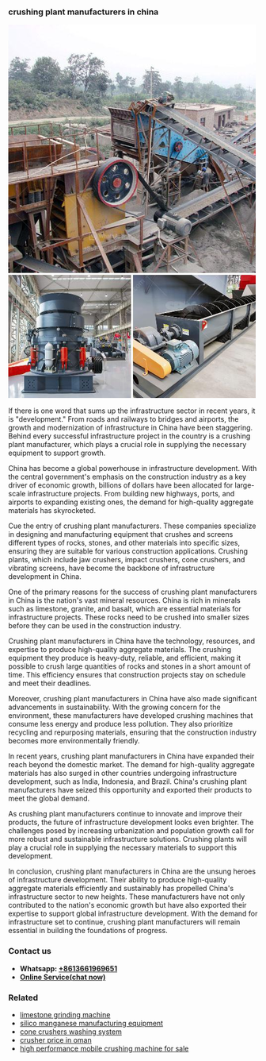 <h3>crushing plant manufacturers in china</h3><img src='1708589454.jpg' alt=''><p>If there is one word that sums up the infrastructure sector in recent years, it is "development." From roads and railways to bridges and airports, the growth and modernization of infrastructure in China have been staggering. Behind every successful infrastructure project in the country is a crushing plant manufacturer, which plays a crucial role in supplying the necessary equipment to support growth.</p><p>China has become a global powerhouse in infrastructure development. With the central government's emphasis on the construction industry as a key driver of economic growth, billions of dollars have been allocated for large-scale infrastructure projects. From building new highways, ports, and airports to expanding existing ones, the demand for high-quality aggregate materials has skyrocketed.</p><p>Cue the entry of crushing plant manufacturers. These companies specialize in designing and manufacturing equipment that crushes and screens different types of rocks, stones, and other materials into specific sizes, ensuring they are suitable for various construction applications. Crushing plants, which include jaw crushers, impact crushers, cone crushers, and vibrating screens, have become the backbone of infrastructure development in China.</p><p>One of the primary reasons for the success of crushing plant manufacturers in China is the nation's vast mineral resources. China is rich in minerals such as limestone, granite, and basalt, which are essential materials for infrastructure projects. These rocks need to be crushed into smaller sizes before they can be used in the construction industry.</p><p>Crushing plant manufacturers in China have the technology, resources, and expertise to produce high-quality aggregate materials. The crushing equipment they produce is heavy-duty, reliable, and efficient, making it possible to crush large quantities of rocks and stones in a short amount of time. This efficiency ensures that construction projects stay on schedule and meet their deadlines.</p><p>Moreover, crushing plant manufacturers in China have also made significant advancements in sustainability. With the growing concern for the environment, these manufacturers have developed crushing machines that consume less energy and produce less pollution. They also prioritize recycling and repurposing materials, ensuring that the construction industry becomes more environmentally friendly.</p><p>In recent years, crushing plant manufacturers in China have expanded their reach beyond the domestic market. The demand for high-quality aggregate materials has also surged in other countries undergoing infrastructure development, such as India, Indonesia, and Brazil. China's crushing plant manufacturers have seized this opportunity and exported their products to meet the global demand.</p><p>As crushing plant manufacturers continue to innovate and improve their products, the future of infrastructure development looks even brighter. The challenges posed by increasing urbanization and population growth call for more robust and sustainable infrastructure solutions. Crushing plants will play a crucial role in supplying the necessary materials to support this development.</p><p>In conclusion, crushing plant manufacturers in China are the unsung heroes of infrastructure development. Their ability to produce high-quality aggregate materials efficiently and sustainably has propelled China's infrastructure sector to new heights. These manufacturers have not only contributed to the nation's economic growth but have also exported their expertise to support global infrastructure development. With the demand for infrastructure set to continue, crushing plant manufacturers will remain essential in building the foundations of progress.</p><h3>Contact us</h3><ul><li><strong>Whatsapp:&nbsp;<a href="https://wa.me/8613661969651">+8613661969651</a></strong></li><li><a href="https://swt.shibang-china.com/?git&amp;zhl&amp;crushing plant manufacturers in china"><strong>Online Service(chat now)</strong></a></li></ul><h3>Related</h3><ul><li><a href='limestone grinding machine.md'>limestone grinding machine</a></li><li><a href='silico manganese manufacturing equipment.md'>silico manganese manufacturing equipment</a></li><li><a href='cone crushers washing system.md'>cone crushers washing system</a></li><li><a href='crusher price in oman.md'>crusher price in oman</a></li><li><a href='high performance mobile crushing machine for sale.md'>high performance mobile crushing machine for sale</a></li></ul>
